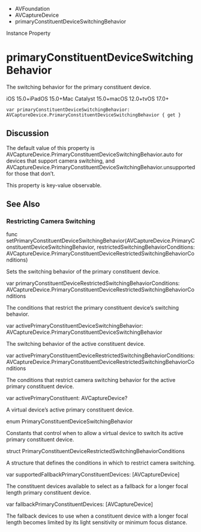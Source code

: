 

- AVFoundation
- AVCaptureDevice
-  primaryConstituentDeviceSwitchingBehavior 

Instance Property

# primaryConstituentDeviceSwitchingBehavior

The switching behavior for the primary constituent device.

iOS 15.0+iPadOS 15.0+Mac Catalyst 15.0+macOS 12.0+tvOS 17.0+

``` source
var primaryConstituentDeviceSwitchingBehavior: AVCaptureDevice.PrimaryConstituentDeviceSwitchingBehavior { get }
```

## Discussion

The default value of this property is AVCaptureDevice.PrimaryConstituentDeviceSwitchingBehavior.auto for devices that support camera switching, and AVCaptureDevice.PrimaryConstituentDeviceSwitchingBehavior.unsupported for those that don’t.

This property is key-value observable.

## See Also

### Restricting Camera Switching

func setPrimaryConstituentDeviceSwitchingBehavior(AVCaptureDevice.PrimaryConstituentDeviceSwitchingBehavior, restrictedSwitchingBehaviorConditions: AVCaptureDevice.PrimaryConstituentDeviceRestrictedSwitchingBehaviorConditions)

Sets the switching behavior of the primary constituent device.

var primaryConstituentDeviceRestrictedSwitchingBehaviorConditions: AVCaptureDevice.PrimaryConstituentDeviceRestrictedSwitchingBehaviorConditions

The conditions that restrict the primary constituent device’s switching behavior.

var activePrimaryConstituentDeviceSwitchingBehavior: AVCaptureDevice.PrimaryConstituentDeviceSwitchingBehavior

The switching behavior of the active constituent device.

var activePrimaryConstituentDeviceRestrictedSwitchingBehaviorConditions: AVCaptureDevice.PrimaryConstituentDeviceRestrictedSwitchingBehaviorConditions

The conditions that restrict camera switching behavior for the active primary constituent device.

var activePrimaryConstituent: AVCaptureDevice?

A virtual device’s active primary constituent device.

enum PrimaryConstituentDeviceSwitchingBehavior

Constants that control when to allow a virtual device to switch its active primary constituent device.

struct PrimaryConstituentDeviceRestrictedSwitchingBehaviorConditions

A structure that defines the conditions in which to restrict camera switching.

var supportedFallbackPrimaryConstituentDevices: [AVCaptureDevice]

The constituent devices available to select as a fallback for a longer focal length primary constituent device.

var fallbackPrimaryConstituentDevices: [AVCaptureDevice]

The fallback devices to use when a constituent device with a longer focal length becomes limited by its light sensitivity or minimum focus distance.

